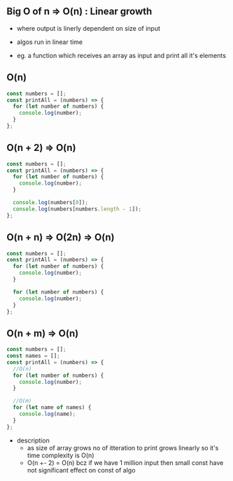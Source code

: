 ## Big O of n => O(n) : Linear growth

- where output is linerly dependent on size of input
- algos run in linear time

- eg. a function which receives an array as input and print all it's elements

## O(n)

```js
const numbers = [];
const printAll = (numbers) => {
  for (let number of numbers) {
    console.log(number);
  }
};
```

## O(n + 2) => O(n)

```js
const numbers = [];
const printAll = (numbers) => {
  for (let number of numbers) {
    console.log(number);
  }

  console.log(numbers[0]);
  console.log(numbers[numbers.length - 1]);
};
```

## O(n + n) => O(2n) => O(n)

```js
const numbers = [];
const printAll = (numbers) => {
  for (let number of numbers) {
    console.log(number);
  }

  for (let number of numbers) {
    console.log(number);
  }
};
```

## O(n + m) => O(n)

```js
const numbers = [];
const names = [];
const printAll = (numbers) => {
  //O(n)
  for (let number of numbers) {
    console.log(number);
  }

  //O(m)
  for (let name of names) {
    console.log(name);
  }
};
```

- description
  - as size of array grows no of itteration to print grows linearly so it's time complexity is O(n)
  - O(n +- 2) = O(n) bcz if we have 1 million input then small const have not significant effect on const of algo
